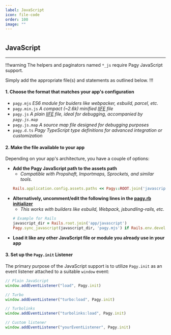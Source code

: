 ```yaml
---
label: JavaScript
icon: file-code
order: 100
image: ""
---
```


#

## JavaScript

---

!!!warning The helpers and paginators named `*_js` require Pagy JavaScript support.

Simply add the appropriate file(s) and statements as outlined below.
!!!

#### 1. Choose the format that matches your app's configuration

- `pagy.mjs` _ES6 module for buiders like webpacker, esbuild, parcel, etc._
- `pagy.min.js` _A compact (~2.6k) minified [IIFE](https://developer.mozilla.org/en-US/docs/Glossary/IIFE) file_
- `pagy.js` _A plain [IIFE](https://developer.mozilla.org/en-US/docs/Glossary/IIFE) file, ideal for debugging, accompanied by `pagy.js.map`_
- `pagy.js.map` _A source map file designed for debugging purposes_
- `pagy.d.ts` _Pagy TypeScript type definitions for advanced integration or customization_

#### 2. Make the file available to your app

Depending on your app's architecture, you have a couple of options:

- **Add the Pagy JavaScript path to the assets path** 
  - _Compatible with Propshaft, Importmaps, Sprockets, and similar tools._
  ```ruby
  Rails.application.config.assets.paths << Pagy::ROOT.join('javascript')
  ```
- **Alternatively, uncomment/edit the following lines in the [pagy.rb initializer](../toolbox/initializer.md)**
  - _This works with builders like esbuild, Webpack, jsbundling-rails, etc._
  ```ruby 
  # Example for Rails
  javascript_dir = Rails.root.join('app/javascript')
  Pagy.sync_javascript(javascript_dir, 'pagy.mjs') if Rails.env.development?
  ```
- **Load it like any other JavaScript file or module you already use in your app**

#### 3. Set up the `Pagy.init` Listener

The primary purpose of the JavaScript support is to utilize `Pagy.init` as an event listener attached to a suitable `window` event:

```javascript
// Plain JavaScript
window.addEventListener("load", Pagy.init)

// Turbo
window.addEventListener("turbo:load", Pagy.init)

// Turbolinks
window.addEventListener("turbolinks:load", Pagy.init)

// Custom listener
window.addEventListener("yourEventListener", Pagy.init)
```
